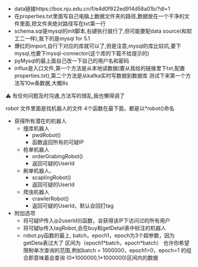 + data链接https://box.nju.edu.cn/f/e4d0f922ed914d58a01b/?dl=1
+ 在properties.txt里面写自己电脑上数据文件夹的路径,数据放在一个干净的文件里面,把文件夹绝对路径写在txt第一行
+ schema.sql是mysql的init脚本,右键执行就行了,但可能要配data source(和软工二一样),我下的是mysql for 5.1
+ 爆红的import,自行下对应的库就可以了,但是注意,mysql的库比较坑,要下mysql,也要下mysql-connector(这个库的下载不给提示的)
+ pyMysql的最上面自己改一下自己的用户名和密码
+ influx是入口文件,第一个方法是从本地读数据(要从我给的链接里下txt,配置properties.txt),第二个方法是从kafka实时写数据到数据库
   测试下来第一个方法写10w条数据,大概8s

:warning: 有任何问题及时沟通,方法写的很乱,我也懒得调了

robot 文件里面是找机器人的文件
4个函数在最下面，都是以*robot()命名

+ 获得所有潜在的机器人
    + 撞库机器人
        +  pwdRobot()
        +  函数返回所有的可疑IP
    + 抢单机器人
        +   orderGrabingRobot()
        +   返回可疑的UserId
    +  刷单机器人、
        +   scaplingRobot()
        +   返回可疑的UserId
    +   爬虫机器人
        +   crawlerRobot()
        +   返回可疑的UserId，默认会回打tag
+ 附加选项
    + 将可疑IP传入ip2userId(l)函数，会获得该IP下访问过的所有用户
    + 将可疑Ip传入tagRobot,会在buy和getDetail表中标注的机器人
    + robot.py函数的最上, batch，epoch1，epoch为3个超参数，因为getDeta表过大了
      区间为（epoch1\*batch，epoch\*batch）
      也许你希望限制单次查询的范围,例如batch = 1000000，epoch1=0，epoch=1 的组合即意味着会查询 (0\*1000000,1\*1000000)区间内的数据
